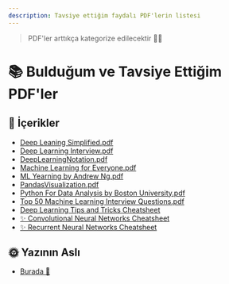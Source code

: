 ```yaml
---
description: Tavsiye ettiğim faydalı PDF'lerin listesi
---
```


> PDF'ler arttıkça kategorize edilecektir 👩‍🔧

<!--Index-->
# 📚 Bulduğum ve Tavsiye Ettiğim PDF'ler

## 📂 İçerikler

- [Deep Leaning Simplified.pdf](Deep%20Leaning%20Simplified.pdf)
- [Deep Learning Interview.pdf](Deep%20Learning%20Interview.pdf)
- [DeepLearningNotation.pdf](DeepLearningNotation.pdf)
- [Machine Learning for Everyone.pdf](Machine%20Learning%20for%20Everyone.pdf)
- [ML Yearning by Andrew Ng.pdf](ML%20Yearning%20by%20Andrew%20Ng.pdf)
- [PandasVisualization.pdf](PandasVisualization.pdf)
- [Python For Data Analysis by Boston University.pdf](Python%20For%20Data%20Analysis%20by%20Boston%20University.pdf)
- [Top 50 Machine Learning Interview Questions.pdf](Top%2050%20Machine%20Learning%20Interview%20Questions.pdf)
- [Deep Learning Tips and Tricks Cheatsheet](DLTricksCheatsheet.pdf)
- [✨ Convolutional Neural Networks Cheatsheet](CNNCheatsheet.pdf)
- [✨ Recurrent Neural Networks Cheatsheet](RNNCheatsheet.pdf)

<!--Index-->


## 🌞 Yazının Aslı
- [Burada 🐾](https://dl.asmaamir.com/z-usefulpdfs)